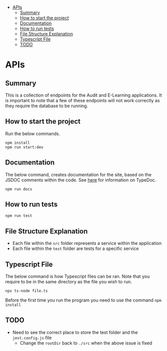 - [APIs](#apis)
  - [Summary](#summary)
  - [How to start the project](#how-to-start-the-project)
  - [Documentation](#documentation)
  - [How to run tests](#how-to-run-tests)
  - [File Structure Explanation](#file-structure-explanation)
  - [Typescript File](#typescript-file)
  - [TODO](#todo)

# APIs

## Summary

This is a collection of endpoints for the Audit and E-Learning applications. It is important to note that a few of these endpoints will not work correctly as they require the database to be running.

## How to start the project

Run the below commands.

```console
npm install
npm run start:dev
```

## Documentation

The below command, creates documentation for the site, based on the JSDOC comments within the code. See [here](https://typedoc.org/guides/overview/) for information on TypeDoc.

```console
npm run docs
```

## How to run tests

```console
npm run test
```

## File Structure Explanation

- Each file within the ```src``` folder represents a service within the application
- Each file within the ```test``` folder are tests for a specific service

## Typescript File

The below command is how Typescript files can be ran. Note that you require to be in the same directory as the file you wish to run.

```console
npx ts-node file.ts
```

Before the first time you run the program you need to use the command ```npm install```

## TODO

- Need to see the correct place to store the test folder and the ```jest.config.js``` file
  - Change the ```rootDir``` back to ```./src``` when the above issue is fixed
